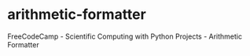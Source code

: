 # arithmetic-formatter
FreeCodeCamp - Scientific Computing with Python Projects - Arithmetic Formatter
